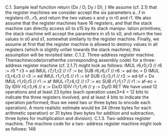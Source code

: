 C.1. Sample leaf function
return (Dx / D, Dy / D);
}
We assume (cf. 2.1) that the register machines we consider accept the six
parameters a...f in registers r0...r5, and return the two values x and y in
r0 and r1. We also assume that the register machines have 16 registers, and
that the stack machine can directly access s0 to s15 by its stack manipu-
lation primitives; the stack machine will accept the parameters in s5 to s0,
and return the two values in s0 and s1, somewhat similarly to the register
machine. Finally, we assume at first that the register machine is allowed
to destroy values in all registers (which is slightly unfair towards the stack
machine); this assumption will be revisited later.
C.1.2. Three-address register machine. Themachinecode(orratherthe
corresponding assembly code) for a three-address register machine (cf. 2.1.7)
might look as follows:
IMUL r6,r0,r3 // r6 := r0 * r3 = ad
IMUL r7,r1,r2 // r7 := bc
SUB r6,r6,r7 // r6 := ad-bc = D
IMUL r3,r4,r3 // r3 := ed
IMUL r1,r1,r5 // r1 := bf
SUB r3,r3,r1 // r3 := ed-bf = Dx
IMUL r1,r0,r5 // r1 := af
IMUL r7,r4,r2 // r7 := ec
SUB r1,r1,r7 // r1 := af-ec = Dy
IDIV r0,r3,r6 // x := Dx/D
IDIV r1,r1,r6 // y := Dy/D
RET
We have used 12 operations and at least 23 bytes (each operation uses3×4 =
12 bits to indicate the three registers involved, and at least 4 bits to indicate
the operation performed; thus we need two or three bytes to encode each
operation). A more realistic estimate would be 34 (three bytes for each
arithmetic operation) or 31 bytes (two bytes for addition and subtraction,
three bytes for multiplication and division).
C.1.3. Two-address register machine. The machine code for a two-
address register machine might look as follows:
148

